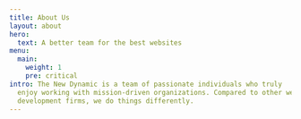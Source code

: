 ```yaml
---
title: About Us
layout: about
hero:
  text: A better team for the best websites
menu:
  main:
    weight: 1
    pre: critical
intro: The New Dynamic is a team of passionate individuals who truly
  enjoy working with mission-driven organizations. Compared to other web
  development firms, we do things differently.
---
```

